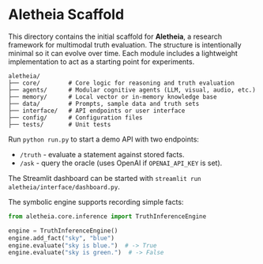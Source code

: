 # Aletheia Scaffold

This directory contains the initial scaffold for **Aletheia**, a research framework for multimodal truth evaluation.  The
structure is intentionally minimal so it can evolve over time.  Each module includes a lightweight implementation to act as a starting point for experiments.

```
aletheia/
├── core/        # Core logic for reasoning and truth evaluation
├── agents/      # Modular cognitive agents (LLM, visual, audio, etc.)
├── memory/      # Local vector or in-memory knowledge base
├── data/        # Prompts, sample data and truth sets
├── interface/   # API endpoints or user interface
├── config/      # Configuration files
├── tests/       # Unit tests
```

Run `python run.py` to start a demo API with two endpoints:

* `/truth` - evaluate a statement against stored facts.
* `/ask` - query the oracle (uses OpenAI if `OPENAI_API_KEY` is set).

The Streamlit dashboard can be started with `streamlit run aletheia/interface/dashboard.py`.

The symbolic engine supports recording simple facts:

```python
from aletheia.core.inference import TruthInferenceEngine

engine = TruthInferenceEngine()
engine.add_fact("sky", "blue")
engine.evaluate("sky is blue.")  # -> True
engine.evaluate("sky is green.")  # -> False
```
